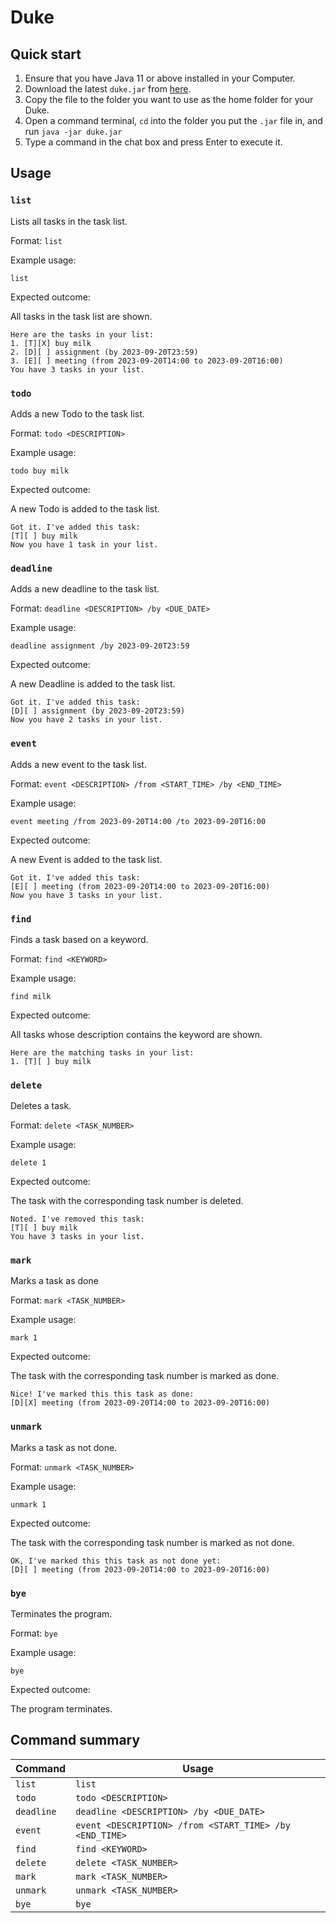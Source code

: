 # Duke

## Quick start

1. Ensure that you have Java 11 or above installed in your Computer.
2. Download the latest `duke.jar` from [here](https://github.com/zhyuhan/ip/releases).
3. Copy the file to the folder you want to use as the home folder for your Duke.
4. Open a command terminal, `cd` into the folder you put the `.jar` file in, and run `java -jar duke.jar`
5. Type a command in the chat box and press Enter to execute it.

## Usage

### `list`

Lists all tasks in the task list.

Format: `list`

Example usage:

```text
list
```

Expected outcome:

All tasks in the task list are shown.

```text
Here are the tasks in your list:
1. [T][X] buy milk
2. [D][ ] assignment (by 2023-09-20T23:59)
3. [E][ ] meeting (from 2023-09-20T14:00 to 2023-09-20T16:00)
You have 3 tasks in your list.
```

### `todo`

Adds a new Todo to the task list.

Format: `todo <DESCRIPTION>`

Example usage:

```text
todo buy milk
```

Expected outcome:

A new Todo is added to the task list.

```text
Got it. I've added this task:
[T][ ] buy milk
Now you have 1 task in your list.
```

### `deadline`

Adds a new deadline to the task list.

Format: `deadline <DESCRIPTION> /by <DUE_DATE>`

Example usage:

```text
deadline assignment /by 2023-09-20T23:59
```

Expected outcome:

A new Deadline is added to the task list.

```text
Got it. I've added this task:
[D][ ] assignment (by 2023-09-20T23:59)
Now you have 2 tasks in your list.
```

### `event`

Adds a new event to the task list.

Format: `event <DESCRIPTION> /from <START_TIME> /by <END_TIME>`

Example usage:

```text
event meeting /from 2023-09-20T14:00 /to 2023-09-20T16:00
```

Expected outcome:

A new Event is added to the task list.

```text
Got it. I've added this task:
[E][ ] meeting (from 2023-09-20T14:00 to 2023-09-20T16:00)
Now you have 3 tasks in your list.
```

### `find`

Finds a task based on a keyword.

Format: `find <KEYWORD>`

Example usage:

```text
find milk
```

Expected outcome:

All tasks whose description contains the keyword are shown.

```text
Here are the matching tasks in your list:
1. [T][ ] buy milk
```

### `delete`

Deletes a task.

Format: `delete <TASK_NUMBER>`

Example usage:

```text
delete 1
```

Expected outcome:

The task with the corresponding task number is deleted.

```text
Noted. I've removed this task:
[T][ ] buy milk
You have 3 tasks in your list.
```

### `mark`

Marks a task as done

Format: `mark <TASK_NUMBER>`

Example usage:

```
mark 1
```

Expected outcome:

The task with the corresponding task number is marked as done.

```text
Nice! I've marked this this task as done:
[D][X] meeting (from 2023-09-20T14:00 to 2023-09-20T16:00)
```

### `unmark`

Marks a task as not done.

Format: `unmark <TASK_NUMBER>`

Example usage:

```text
unmark 1
```

Expected outcome:

The task with the corresponding task number is marked as not done.

```text
OK, I've marked this this task as not done yet:
[D][ ] meeting (from 2023-09-20T14:00 to 2023-09-20T16:00)
```

### `bye`

Terminates the program.

Format: `bye`

Example usage:

```
bye
```

Expected outcome:

The program terminates.

## Command summary

| Command    | Usage                                                   |
|------------|---------------------------------------------------------|
| `list`     | `list`                                                  |
| `todo`     | `todo <DESCRIPTION>`                                    |
| `deadline` | `deadline <DESCRIPTION> /by <DUE_DATE>`                 |
| `event`    | `event <DESCRIPTION> /from <START_TIME> /by <END_TIME>` |
| `find`     | `find <KEYWORD>`                                        |
| `delete`   | `delete <TASK_NUMBER>`                                  |
| `mark`     | `mark <TASK_NUMBER>`                                    |
| `unmark`   | `unmark <TASK_NUMBER>`                                  |
| `bye`      | `bye`                                                   |
